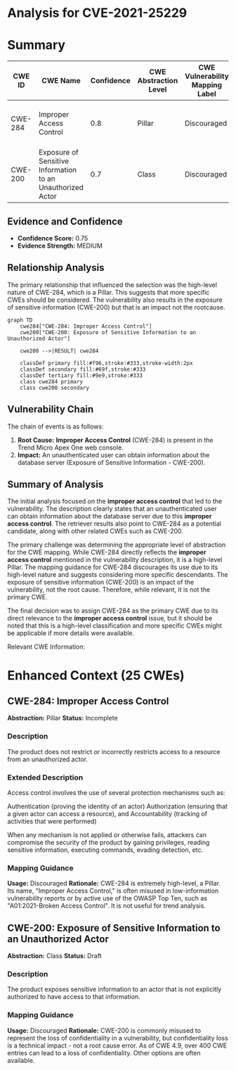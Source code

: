 # Analysis for CVE-2021-25229

# Summary
| CWE ID | CWE Name | Confidence | CWE Abstraction Level | CWE Vulnerability Mapping Label | CWE-Vulnerability Mapping Notes |
|---|---|---|---|---|---|
| CWE-284 | Improper Access Control | 0.8 | Pillar | Discouraged | High-level, consider more specific descendants |
| CWE-200 | Exposure of Sensitive Information to an Unauthorized Actor | 0.7 | Class | Discouraged | Information exposure is the impact |

## Evidence and Confidence

*   **Confidence Score:** 0.75
*   **Evidence Strength:** MEDIUM

## Relationship Analysis
The primary relationship that influenced the selection was the high-level nature of CWE-284, which is a Pillar. This suggests that more specific CWEs should be considered. The vulnerability also results in the exposure of sensitive information (CWE-200) but that is an impact not the rootcause.

```mermaid
graph TD
    cwe284["CWE-284: Improper Access Control"]
    cwe200["CWE-200: Exposure of Sensitive Information to an Unauthorized Actor"]
    
    cwe200 -->|RESULT| cwe284
    
    classDef primary fill:#f96,stroke:#333,stroke-width:2px
    classDef secondary fill:#69f,stroke:#333
    classDef tertiary fill:#9e9,stroke:#333
    class cwe284 primary
    class cwe200 secondary
```

## Vulnerability Chain
The chain of events is as follows:
1.  **Root Cause:** **Improper Access Control** (CWE-284) is present in the Trend Micro Apex One web console.
2.  **Impact:** An unauthenticated user can obtain information about the database server (Exposure of Sensitive Information - CWE-200).

## Summary of Analysis
The initial analysis focused on the **improper access control** that led to the vulnerability. The description clearly states that an unauthenticated user can obtain information about the database server due to this **improper access control**. The retriever results also point to CWE-284 as a potential candidate, along with other related CWEs such as CWE-200.

The primary challenge was determining the appropriate level of abstraction for the CWE mapping. While CWE-284 directly reflects the **improper access control** mentioned in the vulnerability description, it is a high-level Pillar. The mapping guidance for CWE-284 discourages its use due to its high-level nature and suggests considering more specific descendants. The exposure of sensitive information (CWE-200) is an impact of the vulnerability, not the root cause. Therefore, while relevant, it is not the primary CWE.

The final decision was to assign CWE-284 as the primary CWE due to its direct relevance to the **improper access control** issue, but it should be noted that this is a high-level classification and more specific CWEs might be applicable if more details were available.

Relevant CWE Information:

# Enhanced Context (25 CWEs)

## CWE-284: Improper Access Control
**Abstraction:** Pillar
**Status:** Incomplete

### Description
The product does not restrict or incorrectly restricts access to a resource from an unauthorized actor.

### Extended Description
Access control involves the use of several protection mechanisms such as:

Authentication (proving the identity of an actor)
Authorization (ensuring that a given actor can access a resource), and
Accountability (tracking of activities that were performed)

When any mechanism is not applied or otherwise fails, attackers can compromise the security of the product by gaining privileges, reading sensitive information, executing commands, evading detection, etc.

### Mapping Guidance
**Usage:** Discouraged
**Rationale:** CWE-284 is extremely high-level, a Pillar. Its name, "Improper Access Control," is often misused in low-information vulnerability reports or by active use of the OWASP Top Ten, such as "A01:2021-Broken Access Control". It is not useful for trend analysis.

## CWE-200: Exposure of Sensitive Information to an Unauthorized Actor
**Abstraction:** Class
**Status:** Draft

### Description
The product exposes sensitive information to an actor that is not explicitly authorized to have access to that information.

### Mapping Guidance
**Usage:** Discouraged
**Rationale:** CWE-200 is commonly misused to represent the loss of confidentiality in a vulnerability, but confidentiality loss is a technical impact - not a root cause error. As of CWE 4.9, over 400 CWE entries can lead to a loss of confidentiality. Other options are often available.